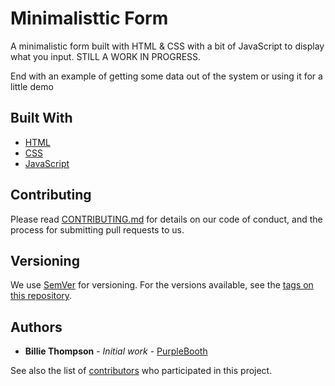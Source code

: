 # Minimalisttic Form

A minimalistic form built with HTML & CSS with a bit of JavaScript to display what you input. STILL A WORK IN PROGRESS.

End with an example of getting some data out of the system or using it for a little demo

## Built With

* [HTML](https://html.com/)
* [CSS](https://developer.mozilla.org/en-US/docs/Web/CSS)
* [JavaScript](https://www.javascript.com/)

## Contributing

Please read [CONTRIBUTING.md](https://gist.github.com/PurpleBooth/b24679402957c63ec426) for details on our code of conduct, and the process for submitting pull requests to us.

## Versioning

We use [SemVer](http://semver.org/) for versioning. For the versions available, see the [tags on this repository](https://github.com/your/project/tags). 

## Authors

* **Billie Thompson** - *Initial work* - [PurpleBooth](https://github.com/PurpleBooth)

See also the list of [contributors](https://github.com/your/project/contributors) who participated in this project.